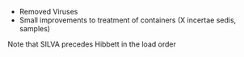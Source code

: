 * Removed Viruses
* Small improvements to treatment of containers (X incertae sedis, samples)

Note that SILVA precedes Hibbett in the load order
